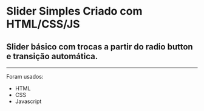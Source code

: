 # Slider Simples Criado com HTML/CSS/JS

## Slider básico com trocas a partir do radio button e transição automática.

<hr>

Foram usados:

- HTML
- CSS
- Javascript